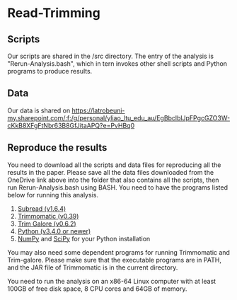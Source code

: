 # Read-Trimming

## Scripts 
Our scripts are shared in the /src directory. The entry of the analysis is "Rerun-Analysis.bash", which in tern invokes other shell scripts and Python programs to produce results.

## Data
Our data is shared on
  https://latrobeuni-my.sharepoint.com/:f:/g/personal/yliao_ltu_edu_au/EgBbclblJpFPgcGZO3W-cKkB8XFgFtNbr63B8GfJitaAPQ?e=PvHBq0

## Reproduce the results
You need to download all the scripts and data files for reproducing all the results in the paper. Please save all the data files downloaded from the OneDrive link above into the folder that also contains all the scripts, then run Rerun-Analysis.bash using BASH. You need to have the programs listed below for running this analysis.

1. [Subread (v1.6.4)](https://sourceforge.net/projects/subread/files/)
2. [Trimmomatic (v0.39)](http://www.usadellab.org/cms/?page=trimmomatic)
3. [Trim Galore (v0.6.2)](https://www.bioinformatics.babraham.ac.uk/projects/trim_galore/)
4. [Python (v3.4.0 or newer)](https://www.python.org/download/releases/3.0/)
5. [NumPy](https://numpy.org/) and [SciPy](https://www.scipy.org/) for your Python installation

You may also need some dependent programs for running Trimmomatic and Trim-galore. Please make sure that the executable programs are in PATH, and the JAR file of Trimmomatic is in the current directory. 

You need to run the analysis on an x86-64 Linux computer with at least 100GB of free disk space, 8 CPU cores and 64GB of memory.
